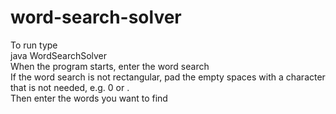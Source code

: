 # word-search-solver  
To run type  
java WordSearchSolver  
When the program starts, enter the word search  
If the word search is not rectangular, pad the empty spaces with a character that is not needed, e.g. 0 or .  
Then enter the words you want to find  
